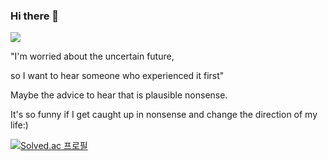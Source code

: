 ### Hi there 👋
<a href="https://velog.io/@sungw00ng/posts" target="_blank"><img src="https://img.shields.io/badge/Velog-20C997?style=flat-square&logo=Velog&logoColor=FFFFFF"/></a>

"I'm worried about the uncertain future, 

so I want to hear someone who experienced it first"

Maybe the advice to hear that is plausible nonsense.

It's so funny if I get caught up in nonsense and change the direction of my life:)


[![Solved.ac
프로필](http://mazassumnida.wtf/api/generate_badge?boj={showwoonggical})](https://solved.ac/{showwoonggical})

